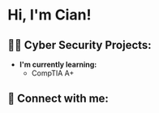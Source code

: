 <h1>Hi, I'm Cian!

<h2>👨‍💻 Cyber Security Projects:</h2>

- <b>I'm currently learning:</b>
  - CompTIA A+

<h2> 🤳 Connect with me:</h2>

[linkedin]: linkedin.com/in/cian-vang-059b231b2/

<!--
**joshmadakor1/joshmadakor1** is a ✨ _special_ ✨ repository because its `README.md` (this file) appears on your GitHub profile.

Here are some ideas to get you started:

- 🔭 I’m currently working on ...
- 🌱 I’m currently learning ...
- 👯 I’m looking to collaborate on ...
- 🤔 I’m looking for help with ...
- 💬 Ask me about ...
- 📫 How to reach me: ...
- 😄 Pronouns: ...
- ⚡ Fun fact: ...
-->

